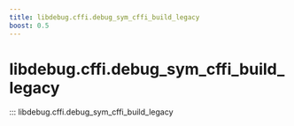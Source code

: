 ```yaml
---
title: libdebug.cffi.debug_sym_cffi_build_legacy
boost: 0.5
---
```

# libdebug.cffi.debug_sym_cffi_build_legacy
::: libdebug.cffi.debug_sym_cffi_build_legacy
